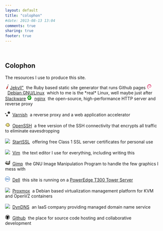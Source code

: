```yaml
---
layout: default
title: "colophon"
#date: 2013-08-13 13:04
comments: true
sharing: true
footer: true
---
```

<br />
<h2>Colophon</h2>
<p>The resources I use to produce this site.</p>
<img src="/assets/colophon/jekyll.png" height="16" weight="16" border="0"><a href="http://jekyllrb.com/">Jekyll"</a>&nbsp;&nbsp;the Ruby based static site generator that runs Github pages
<img src="/assets/colophon/debian.png" border="0">&nbsp;&nbsp;<a href="http://debian.org">Debian GNU/Linux</a>&nbsp;&nbsp;which to me is the *real* Linux, well maybe just after <a href="http://slackware.com">Slackware</a>
<img src="/assets/colophon/nginx.png" border="0">&nbsp;&nbsp;<a href="http://nginx.org">nginx</a>&nbsp;&nbsp;the open-source, high-performance HTTP server and reverse proxy<br /><br />
<img src="/assets/colophon/varnish.png" height="16" width="16" border="0">&nbsp;&nbsp;<a href="https://www.varnish-cache.org/">Varnish</a>&nbsp;&nbsp;a reverse proxy and a web application accelerator<br /><br />
<img src="/assets/colophon/openssh.png" border="0">&nbsp;&nbsp;<a href="http://openssh.org">OpenSSH</a>&nbsp;&nbsp;a free version of the SSH connectivity that encrypts all traffic to eliminate eavesdropping<br /><br />
<img src="/assets/colophon/startssl.png" border="0">&nbsp;&nbsp;<a href="https://startssl.org">StartSSL</a>&nbsp;&nbsp;offering free Class 1 SSL server certificates for personal use<br /><br />
<img src="/assets/colophon/vim.png" border="0">&nbsp;&nbsp;<a href="http://www.vim.org">Vim</a>&nbsp;&nbsp;the text editor I use for everything, including writing this<br /><br /> 
<img src="/assets/colophon/gimp.png" border="0">&nbsp;&nbsp;<a href="http://www.gimp.org">Gimp</a>&nbsp;&nbsp;the GNU Image Manipulation Program to handle the few graphics I mess with<br /><br /> 
<img src="/assets/colophon/dell.png" border="0">&nbsp;&nbsp;<a href="http://www.dell.com">Dell</a>&nbsp;&nbsp;this site is running on a <a href="https://www.dell.com/us/dfb/p/poweredge-t300/pd">PowerEdge T300 Tower Server</a><br /><br /> 
<img src="/assets/colophon/proxmox.png" border="0">&nbsp;&nbsp;<a href="http://www.proxmox.com/">Proxmox</a>&nbsp;&nbsp;a Debian based virtualization management platform for KVM and OpenVZ containers<br /><br /> 
<img src="/assets/colophon/dyndns.png" border="0">&nbsp;&nbsp;<a href="https://dyn.com">DynDNS</a>&nbsp;&nbsp;an IaaS company providing managed domain name service<br /><br /> 
<img src="/assets/colophon/github.png" border="0">&nbsp;&nbsp;<a href="http://github.com">Github</a>&nbsp;&nbsp;the place for source code hosting and collaborative development<br /><br /> 
</p>
